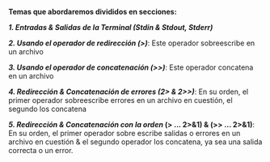 **Temas que abordaremos divididos en secciones:**

_**1. Entradas & Salidas de la Terminal (Stdin & Stdout, Stderr)**_ 

_**2. Usando el operador de redirección (>)**_: Este operador sobreescribe en un archivo

_**3. Usando el operador de concatenación (>>)**_: Este operador concatena en un archivo

_**4. Redirección & Concatenación de errores (2> & 2>>)**_: En su orden, el primer operador sobreescribe errores en un archivo en cuestión, el segundo los concatena

**_5. Redirección & Concatenación con la orden_ (> ... 2>&1) & (>> ... 2>&1)**: En su orden, el  primer operador sobre escribe salidas o errores en un archivo en cuestión & el segundo operador los concatena, ya sea una salida correcta o un error.

